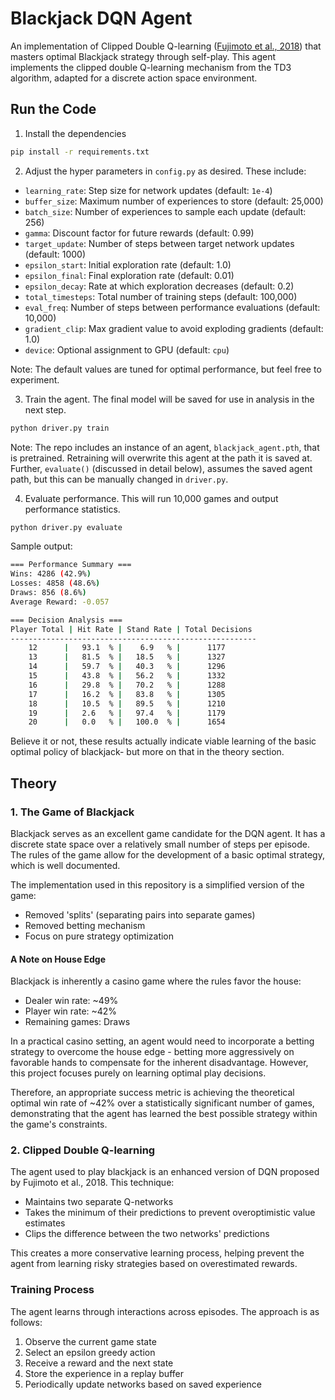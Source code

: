 # Blackjack DQN Agent
An implementation of Clipped Double Q-learning ([Fujimoto et al., 2018](https://arxiv.org/pdf/1802.09477)) that masters optimal Blackjack strategy through self-play. This agent implements the clipped double Q-learning mechanism from the TD3 algorithm, adapted for a discrete action space environment.

## Run the Code
1. Install the dependencies
```bash
pip install -r requirements.txt
```

2. Adjust the hyper parameters in `config.py` as desired. These include:
  - `learning_rate`: Step size for network updates (default: `1e-4`)
  - `buffer_size`: Maximum number of experiences to store (default: 25,000)
  - `batch_size`: Number of experiences to sample each update (default: 256)
  - `gamma`: Discount factor for future rewards (default: 0.99)
  - `target_update`: Number of steps between target network updates (default: 1000)
  - `epsilon_start`: Initial exploration rate (default: 1.0)
  - `epsilon_final`: Final exploration rate (default: 0.01)
  - `epsilon_decay`: Rate at which exploration decreases (default: 0.2)
  - `total_timesteps`: Total number of training steps (default: 100,000)
  - `eval_freq`: Number of steps between performance evaluations (default: 10,000)
  - `gradient_clip`: Max gradient value to avoid exploding gradients (default: 1.0)
  - `device`: Optional assignment to GPU (default: `cpu`)
  
  Note: The default values are tuned for optimal performance, but feel free to experiment.

3. Train the agent. The final model will be saved for use in analysis in the next step.
```bash
python driver.py train
```

Note: The repo includes an instance of an agent, `blackjack_agent.pth`, that is pretrained. Retraining will overwrite this agent at the path it is saved at. Further, `evaluate()` (discussed in detail below), assumes the saved agent path, but this can be manually changed in `driver.py`.

4. Evaluate performance. This will run 10,000 games and output performance statistics. 
```bash
python driver.py evaluate
```

Sample output:
```bash
=== Performance Summary ===
Wins: 4286 (42.9%)
Losses: 4858 (48.6%)
Draws: 856 (8.6%)
Average Reward: -0.057

=== Decision Analysis ===
Player Total | Hit Rate | Stand Rate | Total Decisions
-------------------------------------------------------
    12      |   93.1  % |    6.9   % |      1177      
    13      |   81.5  % |   18.5   % |      1327      
    14      |   59.7  % |   40.3   % |      1296      
    15      |   43.8  % |   56.2   % |      1332      
    16      |   29.8  % |   70.2   % |      1288      
    17      |   16.2  % |   83.8   % |      1305      
    18      |   10.5  % |   89.5   % |      1210      
    19      |   2.6   % |   97.4   % |      1179      
    20      |   0.0   % |   100.0  % |      1654      
```

Believe it or not, these results actually indicate viable learning of the basic optimal policy of blackjack- but more on that in the theory section.

## Theory

### 1. The Game of Blackjack

Blackjack serves as an excellent game candidate for the DQN agent. It has a discrete state space over a relatively small number of steps per episode. The rules of the game allow for the development of a basic optimal strategy, which is well documented.

The implementation used in this repository is a simplified version of the game:
- Removed 'splits' (separating pairs into separate games)
- Removed betting mechanism
- Focus on pure strategy optimization

#### A Note on House Edge
Blackjack is inherently a casino game where the rules favor the house:
- Dealer win rate: ~49%
- Player win rate: ~42%
- Remaining games: Draws

In a practical casino setting, an agent would need to incorporate a betting strategy to overcome the house edge - betting more aggressively on favorable hands to compensate for the inherent disadvantage. However, this project focuses purely on learning optimal play decisions.

Therefore, an appropriate success metric is achieving the theoretical optimal win rate of ~42% over a statistically significant number of games, demonstrating that the agent has learned the best possible strategy within the game's constraints.

### 2. Clipped Double Q-learning
The agent used to play blackjack is an enhanced version of DQN proposed by Fujimoto et al., 2018. This technique:
- Maintains two separate Q-networks
- Takes the minimum of their predictions to prevent overoptimistic value estimates
- Clips the difference between the two networks' predictions

This creates a more conservative learning process, helping prevent the agent from learning risky strategies based on overestimated rewards.

### Training Process
The agent learns through interactions across episodes. The approach is as follows:
1. Observe the current game state
2. Select an epsilon greedy action
3. Receive a reward and the next state
4. Store the experience in a replay buffer
5. Periodically update networks based on saved experience




